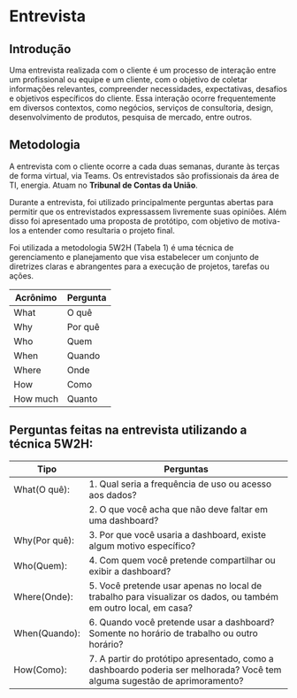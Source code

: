 # Entrevista

## Introdução

Uma entrevista realizada com o cliente é um processo de interação entre um profissional ou equipe e um cliente, com o objetivo de coletar informações relevantes, compreender necessidades, expectativas, desafios e objetivos específicos do cliente. Essa interação ocorre frequentemente em diversos contextos, como negócios, serviços de consultoria, design, desenvolvimento de produtos, pesquisa de mercado, entre outros.

## Metodologia

A entrevista com o cliente ocorre a cada duas semanas, durante às terças  de forma virtual, via Teams. 
Os entrevistados são profissionais da área de TI, energia.
Atuam no **Tribunal de Contas da União**. 

Durante a entrevista, foi utilizado principalmente perguntas abertas para 
permitir que os entrevistados expressassem livremente suas opiniões. Além disso foi apresentado uma proposta de protótipo, com objetivo de motiva-los a entender como resultaria o projeto final.


Foi utilizada a metodologia 5W2H (Tabela 1) é uma técnica de gerenciamento e planejamento que visa estabelecer um conjunto de diretrizes claras e abrangentes para a execução de projetos, tarefas ou ações. 

<center>

| Acrônimo | Pergunta |
| -------- | -------- |
| What     | O quê    |
| Why      | Por quê  |
| Who      | Quem     |
| When     | Quando   |
| Where    | Onde     |
| How      | Como     |
| How much | Quanto   |

</center>

## Perguntas feitas na entrevista utilizando a técnica 5W2H:

| Tipo          | Perguntas                                                                                                                                            |
| ------------- | ---------------------------------------------------------------------------------------------------------------------------------------------------- |
| What(O quê):  | 1. Qual seria a frequência de uso ou acesso aos dados?<br>                                            |
|               | 2. O que você acha que não deve faltar em uma dashboard?                                          |
| Why(Por quê): | 3. Por que você usaria a dashboard, existe algum motivo específico?                                              |
| Who(Quem):    | 4. Com quem você pretende compartilhar ou exibir a dashboard?                        |
| Where(Onde):  | 5. Você pretende usar apenas no local de trabalho para visualizar os dados, ou também em outro local, em casa?                                                                       |
| When(Quando): | 6. Quando você pretende usar a dashboard? Somente no horário de trabalho ou outro horário?                                                                 |
| How(Como):    | 7. A partir do protótipo apresentado, como a dashboardo poderia ser melhorada? Você tem alguma sugestão de aprimoramento? |
